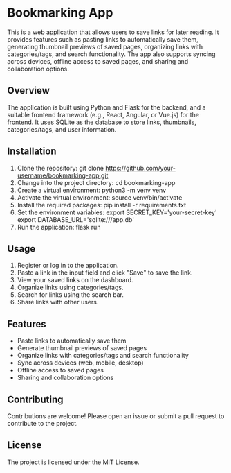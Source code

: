 # Bookmarking App

This is a web application that allows users to save links for later reading. It provides features such as pasting links to automatically save them, generating thumbnail previews of saved pages, organizing links with categories/tags, and search functionality. The app also supports syncing across devices, offline access to saved pages, and sharing and collaboration options.

## Overview

The application is built using Python and Flask for the backend, and a suitable frontend framework (e.g., React, Angular, or Vue.js) for the frontend. It uses SQLite as the database to store links, thumbnails, categories/tags, and user information.

## Installation

1. Clone the repository:
git clone https://github.com/your-username/bookmarking-app.git
2. Change into the project directory:
cd bookmarking-app
3. Create a virtual environment:
python3 -m venv venv
4. Activate the virtual environment:
source venv/bin/activate
5. Install the required packages:
pip install -r requirements.txt
6. Set the environment variables:
export SECRET_KEY='your-secret-key'
export DATABASE_URL='sqlite:///app.db'
7. Run the application:
flask run 

## Usage

1. Register or log in to the application.
2. Paste a link in the input field and click "Save" to save the link.
3. View your saved links on the dashboard.
4. Organize links using categories/tags.
5. Search for links using the search bar.
6. Share links with other users.

## Features

- Paste links to automatically save them
- Generate thumbnail previews of saved pages
- Organize links with categories/tags and search functionality
- Sync across devices (web, mobile, desktop)
- Offline access to saved pages
- Sharing and collaboration options

## Contributing

Contributions are welcome! Please open an issue or submit a pull request to contribute to the project.

## License

The project is licensed under the MIT License.
